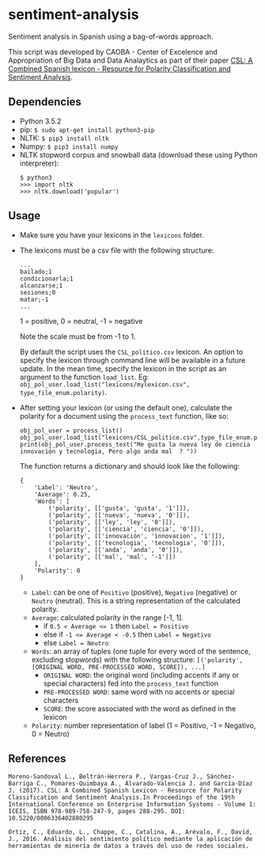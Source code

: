 # sentiment-analysis
Sentiment analysis in Spanish using a bag-of-words approach.

This script was developed by CAOBA - Center of Excelence and Appropriation of Big Data and Data Analaytics as part of their paper [CSL: A Combined Spanish lexicon - Resource for Polarity Classification and Sentiment Analysis](http://www.scitepress.org/DigitalLibrary/PublicationsDetail.aspx?ID=J41cKicqYUA=&t=1).

## Dependencies
* Python 3.5.2
* pip: `$ sudo apt-get install python3-pip`
* NLTK: `$ pip3 install nltk`
* Numpy: `$ pip3 install numpy`
* NLTK stopword corpus and snowball data (download these using Python interpreter):
	```
	$ python3
	>>> import nltk
	>>> nltk.download('popular')
	```

## Usage
* Make sure you have your lexicons in the `lexicons` folder.
* The lexicons must be a csv file with the following structure:
	```
	...
	bailado;1
	condicionarla;1
	alcanzarse;1
	sesiones;0
	matar;-1
	...
	```
	
	1 = positive, 0 = neutral, -1 = negative

	Note the scale must be from -1 to 1.

	By default the script uses the `CSL_politico.csv` lexicon. An option to specify the lexicon through command line will be available in a future update. In the mean time, specify the lexicon in the script as an argument to the function `load_list`. Eg: `obj_pol_user.load_list("lexicons/mylexicon.csv", type_file_enum.polarity)`.
* After setting your lexicon (or using the default one), calculate the polarity for a document using the `process_text` function, like so:
	```
	obj_pol_user = process_list()
	obj_pol_user.load_list("lexicons/CSL_politico.csv",type_file_enum.polarity)
	print(obj_pol_user.process_text("Me gusta la nueva ley de ciencia innovación y tecnologia, Pero algo anda mal  ? "))
	```

	The function returns a dictionary and should look like the following:
	```
	{
		'Label': 'Neutro',
		'Average': 0.25,
		'Words': [
			('polarity', [['gusta', 'gusta', '1']]),
			('polarity', [['nueva', 'nueva', '0']]),
			('polarity', [['ley', 'ley', '0']]),
			('polarity', [['ciencia', 'ciencia', '0']]),
			('polarity', [['innovación', 'innovacion', '1']]),
			('polarity', [['tecnologia', 'tecnologia', '0']]),
			('polarity', [['anda', 'anda', '0']]),
			('polarity', [['mal', 'mal', '-1']])
		],
		'Polarity': 0
	}

	```
	* `Label`: can be one of `Positivo` (positive), `Negativo` (negative) or `Neutro` (neutral). This is a string representation of the calculated polarity.
	* `Average`: calculated polarity in the range [-1, 1].
		* if `0.5 < Average <= 1`  then `Label = Positivo`
		* else if `-1 <= Average < -0.5`  then `Label = Negativo`
		* else `Label = Neutro`
	* `Words`: an array of tuples (one tuple for every word of the sentence, excluding stopwords) with the following structure: `[('polarity', [ORIGINAL WORD, PRE-PROCESSED WORD, SCORE]), ...]`
		* `ORIGINAL WORD`: the original word (including accents if any or special characters) fed into the `process_text` function
		* `PRE-PROCESSED WORD`: same word with no accents or special characters
		* `SCORE`: the score associated with the word as defined in the lexicon
	* `Polarity`: number representation of label (1 = Positivo, -1 = Negativo, 0 = Neutro)



## References
```
Moreno-Sandoval L., Beltrán-Herrera P., Vargas-Cruz J., Sánchez-Barriga C., Pomares-Quimbaya A., Alvarado-Valencia J. and García-Díaz J. (2017). CSL: A Combined Spanish Lexicon - Resource for Polarity Classification and Sentiment Analysis.In Proceedings of the 19th International Conference on Enterprise Information Systems - Volume 1: ICEIS, ISBN 978-989-758-247-9, pages 288-295. DOI: 10.5220/0006336402880295
```

```
Ortiz, C., Eduardo, L., Chappe, C., Catalina, A., Arévalo, F., David, J., 2016. Análisis del sentimiento político mediante la aplicación de herramientas de minería de datos a través del uso de redes sociales.
```